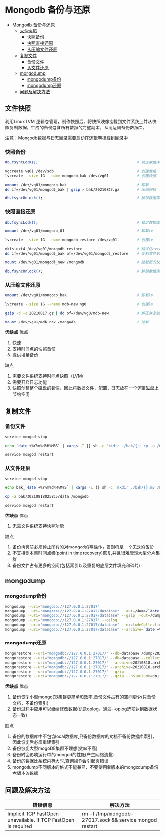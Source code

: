 # Mongodb 备份与还原

- [Mongodb 备份与还原](#mongodb-备份与还原)
  - [文件快照](#文件快照)
    - [快照备份](#快照备份)
    - [快照直接还原](#快照直接还原)
    - [从压缩文件还原](#从压缩文件还原)
  - [复制文件](#复制文件)
    - [备份文件](#备份文件)
    - [从文件还原](#从文件还原)
  - [mongodump](#mongodump)
    - [mongodump备份](#mongodump备份)
    - [mongodump还原](#mongodump还原)
  - [问题及解决方法](#问题及解决方法)

## 文件快照

利用Linux LVM 逻辑卷管理，制作快照后，将快照映像挂载到文件系统上并从快照复制数据。生成的备份包含所有数据的完整副本，从而达到备份数据库。

注意：Mongodb数据与日志目录需要启动在逻辑卷挂载到目录中

### 快照备份

```bash
db.fsyncLock();                                             # 锁定数据库

vgcreate vg01 /dev/sdb                                      # 创建卷组
lvcreate --size 1G --name mongodb_bak /dev/vg01             # 创建快照

umount /dev/vg01/mongodb_bak                                # 卸载
dd if=/dev/vg01/mongodb_bak | gzip > bak/20210817.gz        # 压缩归档

db.fsyncUnlock();                                           # 解锁数据库
```

### 快照直接还原

```bash
db.fsyncLock();                                             # 锁定数据库

umount /dev/vg01/mongodb_01                                 # 卸载lv

lvcreate --size 1G --name mongodb_restore /dev/vg01         # 创建lv

mkfs.ext4 /dev/vg01/mongodb_restore                         # 格式化ext4，不然还原后挂载不了           
dd if=/dev/vg01/mongodb_bak of=/dev/vg01/mongodb_restore    # 复制文件到新快照

mount /dev/vg01/mongodb_new /mongodb                        # 挂载新的快照到数据目录

db.fsyncUnlock();                                           # 解锁数据库
```

### 从压缩文件还原

```bash
umount /dev/vg01/mongodb_bak                                # 卸载lv

lvcreate --size 1G --name mdb-new vg0                       # 创建lv

gzip -d -c 20210817.gz | dd of=/dev/vg0/mdb-new             # 解压并复制到新lv

mount /dev/vg01/mdb-new /mongodb                            # 挂载
```

**优缺点**
优点

1. 快速
2. 支持时间点的快照备份
3. 提供增量备份

缺点

1. 需要文件系统支持时间点快照（LVM）
2. 需要开启日志功能
3. 快照创建整个磁盘的镜像，因此将数据文件，配置，日志放在一个逻辑磁盘上节约空间

## 复制文件

### 备份文件

```bash
service mongod stop                                                                           # 停止mongod

echo `date +%Y%m%d%H%M%S` | xargs -I {} sh -c 'mkdir ./bak/{}; cp -a /mongodb/data ./bak/{}'  # 按日期格式归档

service mongod restart                                                                        # 重新启动mongodb             
```

### 从文件还原

```bash
service mongod stop                                                                           # 停止mongod

echo bak_`date +%Y%m%d%H%M%S` | xargs -I {} sh -c 'mkdir ./bak/{};mv /mongodb/data ./bak/{}'  # 备份当前文件

cp -a bak/20210818025815/data /mongodb                                                        # 使用备份数据还原

service mongod restart                                                                        # 重新启动mongodb
```

**优缺点**
优点

1. 无需文件系统支持快照功能

缺点

1. 备份拷贝前必须停止所有的对mongod的写操作，否则将是一个无效的备份
2. 不支持副本集时间点级(point in time recovery)恢复,并且很难管理大型分片集群
3. 备份文件占有更多的空间(包括索引以及重复的底层文件填充和碎片)

## mongodump

### mongodump备份

```bash
mongodump --uri="mongodb://127.0.0.1:27017"                                                                               # 导出整个实例
mongodump --uri="mongodb://127.0.0.1:27017/database" --out=/dump/`date +%Y%m%d`                                           # 导出指定数据库并指定位置
mongodump --uri="mongodb://127.0.0.1:27017/database" --gzip --out=/dump/`date +%Y%m%d`                                    # 导出指定数据库并压缩
mongodump --uri="mongodb://127.0.0.1:27017" --oplog                                                                       # 导出oplog ,需要开启副本集
mongodump --uri="mongodb://127.0.0.1:27017/database" --excludeCollection=users                                            # 排除指定集合
mongodump --uri="mongodb://127.0.0.1:27017/database" --archive=`date +%Y%m%d`.archive                                     # 导出归档文件
```

### mongodump还原

```bash
mongorestore --uri="mongodb://127.0.0.1:27017/" --db=database /dump/20210818/database/                                         # 还原指定数据库
mongorestore --uri="mongodb://127.0.0.1:27017/" --db=database --collection=collection /dump/20210818/database/collection.bson  # 还原指定集合
mongorestore --uri="mongodb://127.0.0.1:27017/" --archive=20210818.archive                                                     # 从归档文件还原
mongorestore --uri="mongodb://127.0.0.1:27017/" --archive=20210818.archive --dryRun --verbose                                  # 尝试还原
mongorestore --uri="mongodb://127.0.0.1:27017/" --gzip                                                                         # 从压缩文件中还原
mongorestore --uri="mongodb://127.0.0.1:27017/" --gzip --nsInclude=db1.user* --nsInclude=test.*                                # 还原指定数据库/集合
```

**优缺点**
优点

1. 备份恢复小型mongoDB集群更简单和效率,备份文件占有的空间更少(只备份文档，不备份索引)
2. 备份过程中应用可以继续修改数据(记录oplog，通过--oplog选项达到数据状态一致)

缺点

1. 备份的数据库中不包含local数据库,只备份数据库的文档不备份数据库索引，因此恢复后必须重建索引
2. 备份恢复大型mogoDB集群不理想(效率不高)
3. 备份时会影响运行中的mongod的性能(产生网络流量)
4. 备份的数据比系统内存大时,查询操作会引起页错误
5. mongodump不同版本的格式不能兼容，不要使用新版本的mongodump备份老版本的数据

## 问题及解决方法

| 错误信息                                                       | 解决方法                                                |
| -------------------------------------------------------------- | ------------------------------------------------------- |
| Implicit TCP FastOpen unavailable. If TCP FastOpen is required | rm -f /tmp/mongodb-27017.sock && service mongod restart |
